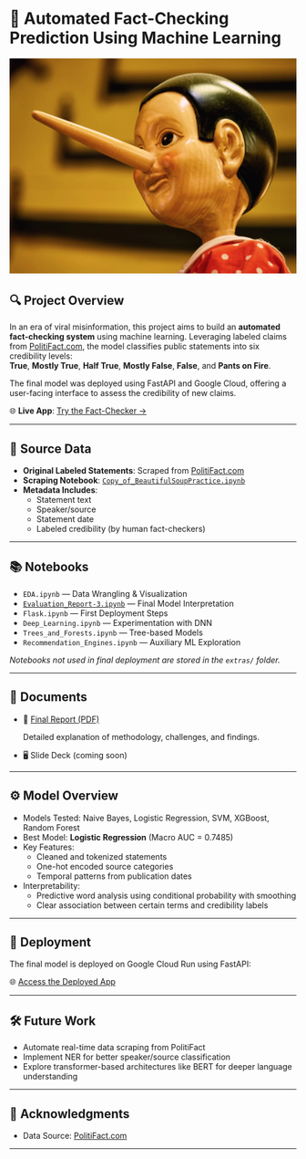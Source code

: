 # 🧠 Automated Fact-Checking Prediction Using Machine Learning

![Pinocchio](./politifact.png)




## 🔍 Project Overview

In an era of viral misinformation, this project aims to build an **automated fact-checking system** using machine learning. Leveraging labeled claims from [PolitiFact.com](https://www.politifact.com/), the model classifies public statements into six credibility levels:  
**True**, **Mostly True**, **Half True**, **Mostly False**, **False**, and **Pants on Fire**.

The final model was deployed using FastAPI and Google Cloud, offering a user-facing interface to assess the credibility of new claims.

🌐 **Live App**: [Try the Fact-Checker →](https://fastapi-app-273008876300.us-central1.run.app/)

---




## 📄 Source Data

- **Original Labeled Statements**: Scraped from [PolitiFact.com](https://www.politifact.com/)
- **Scraping Notebook**: [`Copy_of_BeautifulSoupPractice.ipynb`](./Copy_of_BeautifulSoupPractice.ipynb)
- **Metadata Includes**:
  - Statement text
  - Speaker/source
  - Statement date
  - Labeled credibility (by human fact-checkers)

---

## 📚 Notebooks

- `EDA.ipynb` — Data Wrangling & Visualization  
- [`Evaluation_Report-3.ipynb`](./Evaluation_Report-3.ipynb) — Final Model Interpretation
- `Flask.ipynb` — First Deployment Steps  
- `Deep_Learning.ipynb` — Experimentation with DNN  
- `Trees_and_Forests.ipynb` — Tree-based Models  
- `Recommendation_Engines.ipynb` — Auxiliary ML Exploration

_Notebooks not used in final deployment are stored in the `extras/` folder._

---

## 📑 Documents

- 📘 [Final Report (PDF)](./Automated%20Fact-Checking%20Prediction%20Using%20Machine%20Learning.pdf)

  Detailed explanation of methodology, challenges, and findings.

- 🖥️ Slide Deck (coming soon)

---

## ⚙️ Model Overview

- Models Tested: Naive Bayes, Logistic Regression, SVM, XGBoost, Random Forest
- Best Model: **Logistic Regression** (Macro AUC = 0.7485)
- Key Features:
  - Cleaned and tokenized statements
  - One-hot encoded source categories
  - Temporal patterns from publication dates
- Interpretability:
  - Predictive word analysis using conditional probability with smoothing
  - Clear association between certain terms and credibility labels

---

## 🚀 Deployment

The final model is deployed on Google Cloud Run using FastAPI:

🌐 [Access the Deployed App](https://fastapi-app-273008876300.us-central1.run.app/)

---

## 🛠️ Future Work

- Automate real-time data scraping from PolitiFact
- Implement NER for better speaker/source classification
- Explore transformer-based architectures like BERT for deeper language understanding

---

## 📸 Acknowledgments

- Data Source: [PolitiFact.com](https://www.politifact.com/)


---

